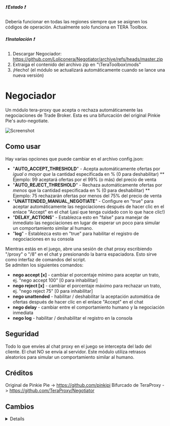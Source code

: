 ##### :heavy_exclamation_mark: Estado :heavy_exclamation_mark:
Debería funcionar en todas las regiones siempre que se asignen los códigos de operación. Actualmente solo funciona en TERA Toolbox.

##### :heavy_exclamation_mark: Instalación :heavy_exclamation_mark:
1) Descargar Negociador: https://github.com/Loliconera/Negotiator/archive/refs/heads/master.zip
2) Extraiga el contenido del archivo zip en "\TeraToolbox\mods"
3) ¡Hecho! (el módulo se actualizará automáticamente cuando se lance una nueva versión)

# Negociador
Un módulo tera-proxy que acepta o rechaza automáticamente las negociaciones de Trade Broker.
Esta es una bifurcación del original Pinkie Pie's auto-negotiate.

![Screenshot](https://i.imgur.com/uB74X4o.png)

## Como usar
Hay varias opciones que puede cambiar en el archivo config.json:  
  
* "**AUTO_ACCEPT_THRESHOLD**" - Acepta automáticamente ofertas por *igual o mayor que* la cantidad especificada en % (0 para deshabilitar)
** Ejemplo: 99 aceptará ofertas por el 99% (o más) del precio de venta
* "**AUTO_REJECT_THRESHOLD**" - Rechaza automáticamente ofertas por *menos* que la cantidad especificada en % (0 para deshabilitar)
** Ejemplo: 75 rechazarán ofertas por menos del 75% del precio de venta
* "**UNATTENDED_MANUAL_NEGOTIATE**" - Configure en "true" para aceptar automáticamente las negociaciones después de hacer clic en el enlace "Accept" en el chat (¡así que tenga cuidado con lo que hace clic!)
* "**DELAY_ACTIONS**" - Establezca esto en "false" para manejar de inmediato las negociaciones en lugar de esperar un poco para simular un comportamiento similar al humano.
* "**log**" - Establezca esto en "true" para habilitar el registro de negociaciones en su consola
  
Mientras estás en el juego, abre una sesión de chat proxy escribiendo "/proxy" o "/8" en el chat y presionando la barra espaciadora. 
Esto sirve como interfaz de comandos del script.  
Se admiten los siguientes comandos:  
  
* **nego accept [x]** - cambiar el porcentaje mínimo para aceptar un trato, ej. "nego accept 100" [0 para inhabilitar]
* **nego reject [x]** - cambiar el porcentaje máximo para rechazar un trato, ej. "nego reject 75" [0 para inhabilitar]
* **nego unattended** - habilitar / deshabilitar la aceptación automática de ofertas después de hacer clic en el enlace "Accept" en el chat
* **nego delay** - cambiar entre el comportamiento humano y la negociación inmediata
* **nego log** - habilitar / deshabilitar el registro en la consola

## Seguridad
Todo lo que envíes al chat proxy en el juego se intercepta del lado del cliente. El chat NO se envía al servidor.
Este módulo utiliza retrasos aleatorios para simular un comportamiento similar al humano.

## Créditos
Original de Pinkie Pie -> https://github.com/pinkipi
Bifurcado de TeraProxy -> https://github.com/TeraProxy/Negotiator

## Cambios
<details>

### 1.1.0
* [~] Ahora extrae cadenas directamente de los archivos del juego (¡el módulo SIEMPRE estará actualizado!)
* [-] Se eliminaron los archivos y el directorio de "cadenas", ya que ya no son necesarios
### 1.0.2
* [+] Aviso agregado sobre negociación exitosa
### 1.0.1
* [*] Se corrigió un error al cambiar el umbral de aceptación y rechazo en el juego.
### 1.0.0
* [*] Compatibilidad BigInt
* [+] Se agregó soporte de actualización automática en el proxy de Caali
* [+] Se agregó un registro de negociación opcional a la consola.
* [+] Comandos agregados dentro del juego
* [+] Se agregó visualización de los nombres y la cantidad de los artículos.
* [~] Configuración movida al archivo de configuración

</details>